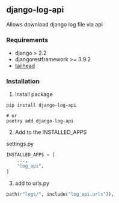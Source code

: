 ## django-log-api

Allows download django log file via api

### Requirements

- django > 2.2 
- djangorestframework >= 3.9.2 
- [tailhead](https://github.com/GreatFruitOmsk/tailhead) 

### Installation

1. Install package

```shell
pip install django-log-api

# or
poetry add django-log-api
```

2. Add to the INSTALLED_APPS

settings.py
```python
INSTALLED_APPS = [
    ...,
    "log_api",
]
```

3. add to urls.py

```python
path(r"logs/", include("log_api.urls")),
```
